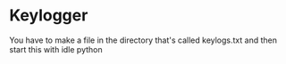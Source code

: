 # Keylogger
You have to make a file in the directory that's called keylogs.txt and then start this with idle python
